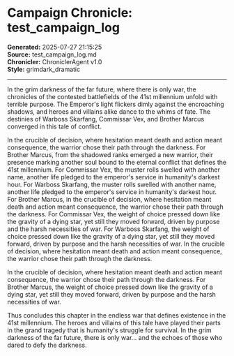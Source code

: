 # Campaign Chronicle: test_campaign_log

**Generated:** 2025-07-27 21:15:25  
**Source:** test_campaign_log.md  
**Chronicler:** ChroniclerAgent v1.0  
**Style:** grimdark_dramatic  

---

In the grim darkness of the far future, where there is only war, the chronicles of the contested battlefields of the 41st millennium unfold with terrible purpose. The Emperor's light flickers dimly against the encroaching shadows, and heroes and villains alike dance to the whims of fate. The destinies of Warboss Skarfang, Commissar Vex, and Brother Marcus converged in this tale of conflict.

In the crucible of decision, where hesitation meant death and action meant consequence, the warrior chose their path through the darkness. For Brother Marcus, from the shadowed ranks emerged a new warrior, their presence marking another soul bound to the eternal conflict that defines the 41st millennium. For Commissar Vex, the muster rolls swelled with another name, another life pledged to the emperor's service in humanity's darkest hour. For Warboss Skarfang, the muster rolls swelled with another name, another life pledged to the emperor's service in humanity's darkest hour. For Brother Marcus, in the crucible of decision, where hesitation meant death and action meant consequence, the warrior chose their path through the darkness. For Commissar Vex, the weight of choice pressed down like the gravity of a dying star, yet still they moved forward, driven by purpose and the harsh necessities of war. For Warboss Skarfang, the weight of choice pressed down like the gravity of a dying star, yet still they moved forward, driven by purpose and the harsh necessities of war. In the crucible of decision, where hesitation meant death and action meant consequence, the warrior chose their path through the darkness. 

In the crucible of decision, where hesitation meant death and action meant consequence, the warrior chose their path through the darkness. For Brother Marcus, the weight of choice pressed down like the gravity of a dying star, yet still they moved forward, driven by purpose and the harsh necessities of war.

Thus concludes this chapter in the endless war that defines existence in the 41st millennium. The heroes and villains of this tale have played their parts in the grand tragedy that is humanity's struggle for survival. In the grim darkness of the far future, there is only war... and the echoes of those who dared to defy the darkness.